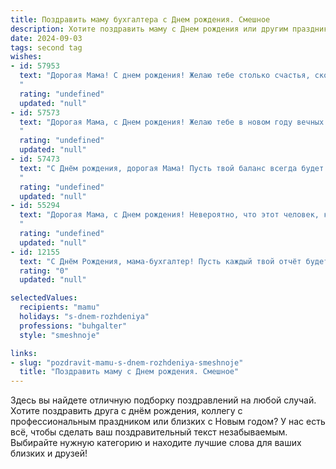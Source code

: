 ```yaml
---
title: Поздравить маму бухгалтера c Днем рождения. Смешное
description: Хотите поздравить маму c Днем рождения или другим праздником? Наш ИИ создаст незабываемое поздравление, а вы обязательно выделитесь среди других.  
date: 2024-09-03
tags: second tag
wishes:
- id: 57953
  text: "Дорогая Мама! С днем рождения! Желаю тебе столько счастья, сколько ты за свою жизнь отчетов проверила, столько здоровья, сколько дебетов и кредитов свела, и столько любви, сколько налогов заплатила! 😁🎉
  "
  rating: "undefined"
  updated: "null"
- id: 57573
  text: "Дорогая Мама, с Днем рождения! Желаю тебе в новом году вечных запасов кофе, чтобы хватило на все отчеты, и бесконечного терпения к клиентам, которые считают, что деньги растут на деревьях. Пусть работа будет в радость, а дебет с кредитом всегда сходятся! 😄
  "
  rating: "undefined"
  updated: "null"
- id: 57473
  text: "С Днём рождения, дорогая Мама! Пусть твой баланс всегда будет положительным, дебет с кредитом сойдутся, а расходы – минимальными! 😄🎉
  "
  rating: "undefined"
  updated: "null"
- id: 55294
  text: "Дорогая Мама, с Днем рождения! Невероятно, что этот человек, который всегда считает каждую копейку, сегодня сам получает подарок! Надеюсь, тебе подарят не только цветы, но и что-нибудь по-настоящему ценное, например, скидку на новый калькулятор. 😉  Будь здорова, счастлива, и помни: каждый рубль на счету! 🎉
  "
  rating: "undefined"
  updated: "null"
- id: 12155
  text: "С Днём Рождения, мама-бухгалтер! Пусть каждый твой отчёт будет как твоя юбка – безупречно ровный и точно скроенный! Пусть калькуляторы завидуют твоему острому уму, а кассовые аппараты – твоему обаянию! Ты не просто счёты в руках, ты – главное богатство семьи! Смех, любовь и радость – все счета нам теперь веди! Счастья, здоровья и успехов во всех делах!"
  rating: "0"
  updated: "null"

selectedValues:
  recipients: "mamu"
  holidays: "s-dnem-rozhdeniya"
  professions: "buhgalter"
  style: "smeshnoje"

links:
- slug: "pozdravit-mamu-s-dnem-rozhdeniya-smeshnoje"
  title: "Поздравить маму c Днем рождения. Смешное"
---
```


Здесь вы найдете отличную подборку поздравлений на любой случай. 
Хотите поздравить друга с днём рождения, коллегу с профессиональным праздником или близких с Новым годом? У нас есть всё, чтобы сделать ваш поздравительный текст незабываемым. Выбирайте нужную категорию и находите лучшие слова для ваших близких и друзей!
